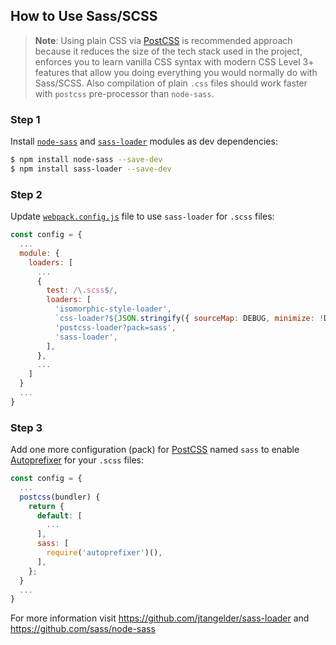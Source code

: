 ## How to Use Sass/SCSS

> **Note**: Using plain CSS via [PostCSS](http://postcss.org/) is recommended approach because it
reduces the size of the tech stack used in the project, enforces you to learn vanilla CSS syntax
with modern CSS Level 3+ features that allow you doing everything you would normally do with
Sass/SCSS. Also compilation of plain `.css` files should work faster with `postcss` pre-processor
than `node-sass`.

### Step 1

Install [`node-sass`](https://github.com/sass/node-sass) and
[`sass-loader`](https://github.com/jtangelder/sass-loader) modules as dev dependencies:

```sh
$ npm install node-sass --save-dev
$ npm install sass-loader --save-dev
```

### Step 2

Update [`webpack.config.js`](../../tools/webpack.config.js) file to use `sass-loader` for `.scss` files:

```js
const config = {
  ...
  module: {
    loaders: [
      ...
      {
        test: /\.scss$/,
        loaders: [
          'isomorphic-style-loader',
          `css-loader?${JSON.stringify({ sourceMap: DEBUG, minimize: !DEBUG })}`,
          'postcss-loader?pack=sass',
          'sass-loader',
        ],
      },
      ...
    ]
  }
  ...
}
```

### Step 3

Add one more configuration (pack) for [PostCSS](https://github.com/postcss/postcss) named `sass` to
enable [Autoprefixer](https://github.com/postcss/autoprefixer) for your `.scss` files:

```js
const config = {
  ...
  postcss(bundler) {
    return {
      default: [
        ...
      ],
      sass: [
        require('autoprefixer')(),
      ],
    };
  }
  ...
}
```

For more information visit https://github.com/jtangelder/sass-loader and https://github.com/sass/node-sass
